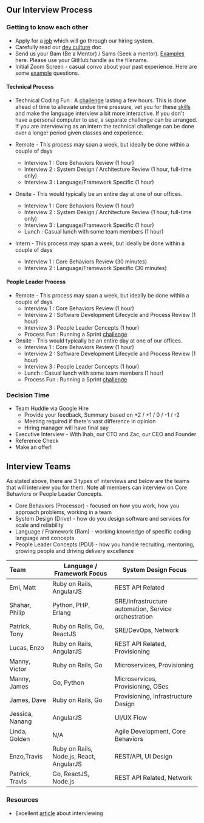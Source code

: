 ## Our Interview Process

### Getting to know each other

* Apply for a [job](https://www.packet.com/about/careers/) which will go through our hiring system.
* Carefully read our [dev culture](README.md) doc
* Send us your Bam (Be a Mentor) / Sams (Seek a mentor).  [Examples](bam-sam-examples/) here.  Please use your GitHub handle as the filename.
* Initial Zoom Screen - casual convo about your past experience.  Here are some [example](example_questions.md) questions.

#### Technical Process

* Technical Coding Fun : A [challenge](tech_1.md) lasting a few hours.  This is done ahead of time to alleviate undue time pressure, vet you for these [skills](https://github.com/packethost/about-us/blob/master/coding_fun.md#what-are-we-testing) and make the language interview a bit more interactive.  If you don't have a personal computer to use, a separate challenge can be arranged. If you are interviewing as an intern the technical challenge can be done over a longer period given classes and experience.

* Remote - This process may span a week, but ideally be done within a couple of days
    * Interview 1 : Core Behaviors Review (1 hour)
    * Interview 2 : System Design / Architecture Review (1 hour, full-time only)
    * Interview 3 : Language/Framework Specific (1 hour)
* Onsite - This would typically be an entire day at one of our offices.
    * Interview 1 : Core Behaviors Review (1 hour)
    * Interview 2 : System Design / Architecture Review (1 hour, full-time only)
    * Interview 3 : Language/Framework Specific (1 hour)
    * Lunch : Casual lunch with some team members (1 hour)
* Intern - This process may span a week, but ideally be done within a couple of days
    * Interview 1 : Core Behaviors Review (30 minutes)
    * Interview 2 : Language/Framework Specific (30 minutes)

#### People Leader Process

* Remote - This process may span a week, but ideally be done within a couple of days
    * Interview 1 : Core Behaviors Review (1 hour)
    * Interview 2 : Software Development Lifecycle and Process Review (1 hour)
    * Interview 3 : People Leader Concepts (1 hour)
    * Process Fun : Running a Sprint [challenge](people_1.md)
* Onsite - This would typically be an entire day at one of our offices.
    * Interview 1 : Core Behaviors Review (1 hour)
    * Interview 2 : Software Development Lifecycle and Process Review (1 hour)
    * Interview 3 : People Leader Concepts (1 hour)
    * Lunch : Casual lunch with some team members (1 hour)
    * Process Fun : Running a Sprint [challenge](people_1.md)

### Decision Time

* Team Huddle via Google Hire
  * Provide your feedback, Summary based on +2 / +1 / 0 / -1 / -2
  * Meeting required if there's vast difference in opinion
  * Hiring manager will have final say
* Executive Interview - With Ihab, our CTO and Zac, our CEO and Founder
* Reference Check
* Make an offer!

## Interview Teams

As stated above, there are 3 types of interviews and below are the teams that will interview you for them.  Note all members can interview on Core Behaviors or People Leader Concepts.

* Core Behaviors (Processor) - focused on how you work, how you approach problems, working in a team
* System Design (Drive) - how do you design software and services for scale and reliability
* Language / Framework (Ram) - working knowledge of specific coding language and concepts
* People Leader Concepts (PDU) - how you handle recruiting, mentoring, growing people and driving delivery excellence

Team          | Language / Framework Focus | System Design Focus
:-------------|--------------------------- | --------------------
Emi, Matt     | Ruby on Rails, AngularJS | REST API Related
Shahar, Philip| Python, PHP, Erlang | SRE/Infrastructure automation, Service orchestration
Patrick, Tony | Ruby on Rails, Go, ReactJS | SRE/DevOps, Network
Lucas, Enzo    | Ruby on Rails, AngularJS | REST API Related, Provisioning
Manny, Victor | Ruby on Rails, Go | Microservices, Provisioning
Manny, James | Go, Python | Microservices, Provisioning, OSes
James, Dave  | Ruby on Rails, Go | Provisioning, Infrastructure Design
Jessica, Nanang | AngularJS | UI/UX Flow
Linda, Golden | N/A | Agile Development, Core Behaviors
Enzo,Travis | Ruby on Rails, Node.js, React, AngularJS | REST/API, UI Design
Patrick, Travis | Go, ReactJS, Node.js | REST API Related, Network

### Resources

* Excellent [article](http://firstround.com/review/my-lessons-from-interviewing-400-engineers-over-three-startups/) about interviewing
